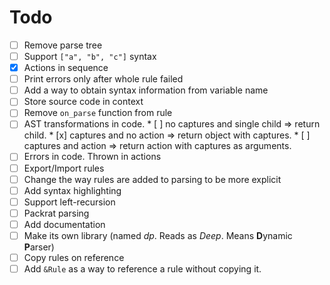 # Todo
* [ ] Remove parse tree
* [ ] Support `["a", "b", "c"]` syntax
* [x] Actions in sequence
* [ ] Print errors only after whole rule failed
* [ ] Add a way to obtain syntax information from variable name
* [ ] Store source code in context
* [ ] Remove `on_parse` function from rule
* [ ] AST transformations in code.
      * [ ] no captures and single child => return child.
      * [x] captures and no action => return object with captures.
      * [ ] captures and action => return action with captures as arguments.
* [ ] Errors in code. Thrown in actions
* [ ] Export/Import rules
* [ ] Change the way rules are added to parsing to be more explicit
* [ ] Add syntax highlighting
* [ ] Support left-recursion
* [ ] Packrat parsing
* [ ] Add documentation
* [ ] Make its own library (named *dp*. Reads as *Deep*. Means  **D**ynamic **P**arser)
* [ ] Copy rules on reference
* [ ] Add `&Rule` as a way to reference a rule without copying it.